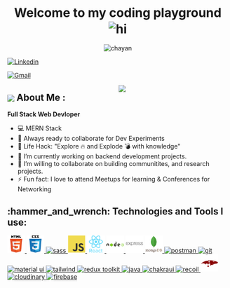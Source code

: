 <h1 align="center">Welcome to my coding playground   <img src="https://user-images.githubusercontent.com/74038190/215283039-83bf4f37-3fe5-4d25-a42a-249d1a7e9e4f.gif" alt="hi" align="center" width="80"/> </h1>

<div align="center"> 
  <img src="https://komarev.com/ghpvc/?username=chayanrastogi&label=Visitors&color=B125EA&style=for-the-badge" alt="chayan" /> 
</div>

[![Linkedin](https://img.shields.io/badge/Linkedin-chayanrastogi-brightgreen?logo=linkedin&style=social)](https://www.linkedin.com/in/chayanrastogi88/)

[![Gmail](https://img.shields.io/badge/Gmail-cp.chayanrastogi@gmail.com-brightgreen?logo=gmail&style=social)](mailto:cp.chayanrastogi@gmail.com)

<img align='right' src="https://user-images.githubusercontent.com/74038190/213910845-af37a709-8995-40d6-be59-724526e3c3d7.gif" width="250">

## <img align="center" src="https://media.giphy.com/media/WUlplcMpOCEmTGBtBW/giphy.gif" width="40"> **About Me :** 

**Full Stack Web Devloper**
- 💻 MERN Stack
- 🚀 Always ready to collaborate for Dev Experiments
- 🎯 Life Hack: "Explore 🔥 and Explode 💣 with knowledge"
- 🔭 I’m currently working on backend development projects.
- 👯 I’m willing to collaborate on building communitites, and research projects.
- ⚡ Fun fact: I love to attend Meetups for learning & Conferences for Networking
  
<h2 align="left">:hammer_and_wrench: Technologies and Tools I use:</h2>
<p align="left">
    <a href="https://www.w3.org/html/" target="_blank"> <img src="https://raw.githubusercontent.com/devicons/devicon/master/icons/html5/html5-original-wordmark.svg" alt="html5" width="40" height="40"/> </a>
    <a href="https://www.w3schools.com/css/" target="_blank"> <img src="https://raw.githubusercontent.com/devicons/devicon/master/icons/css3/css3-original-wordmark.svg" alt="css3" width="40" height="40"/> </a>
<a href="https://getbootstrap.com/" target="_blank"> <img src="https://getbootstrap.com/docs/5.3/assets/brand/bootstrap-logo-shadow.png" alt="sass" width="40" height="40"/> </a>
    <a href="https://developer.mozilla.org/en-US/docs/Web/JavaScript" target="_blank"> <img src="https://raw.githubusercontent.com/devicons/devicon/master/icons/javascript/javascript-original.svg" alt="javascript" width="40" height="40"/> </a>
<a href="https://reactjs.org/" target="_blank"> <img src="https://raw.githubusercontent.com/devicons/devicon/master/icons/react/react-original-wordmark.svg" alt="react" width="40" height="40"/> </a>
      <a href="https://nodejs.org" target="_blank"> <img src="https://raw.githubusercontent.com/devicons/devicon/master/icons/nodejs/nodejs-original-wordmark.svg" alt="nodejs" width="40" height="40"/> </a>
    <a href="https://expressjs.com" target="_blank"> <img src="https://raw.githubusercontent.com/devicons/devicon/master/icons/express/express-original-wordmark.svg" alt="express" width="40" height="40"/> </a>
    <a href="https://www.mongodb.com/" target="_blank"> <img src="https://raw.githubusercontent.com/devicons/devicon/master/icons/mongodb/mongodb-original-wordmark.svg" alt="mongodb" width="40" height="40"/> </a>
<a href="https://www.postman.com/" target="_blank"> <img src="https://www.vectorlogo.zone/logos/getpostman/getpostman-icon.svg" alt="postman" width="40" height="40"/> </a>
<a href="https://git-scm.com/" target="_blank"> <img src="https://www.vectorlogo.zone/logos/git-scm/git-scm-icon.svg" alt="git" width="40" height="40"/> </a>
<a href="https://mui.com/material-ui/" target="_blank"> <img src="https://mui.com/static/logo.png" alt="material ui" width="40" height="40"/> </a>
 <a href="https://tailwindcss.com/" target="_blank"> <img src="https://d3mxt5v3yxgcsr.cloudfront.net/courses/7443/course_7443_image.jpg" alt="tailwind" width="40" height="40"/> </a>
   <a href="https://redux-toolkit.js.org/" target="_blank"> <img src="https://redux-toolkit.js.org/img/redux_white.svg" alt="redux toolkit" width="40" height="40"/> </a>
  <a href="https://www.java.com/en/" target="_blank"> <img src="https://banner2.cleanpng.com/20181122/krs/kisspng-java-programming-language-selenium-computer-softwa-july-2-16-halab-4-dev-5bf78387a7bb41.028192901542947719687.jpg" alt="java" width="40" height="40"/> </a>
   <a href="https://chakra-ui.com/" target="_blank"> <img src="https://camo.githubusercontent.com/d5795bb8676d3cde9e4d19120a5697b379b2ea95bda265701509f44bd2e35663/68747470733a2f2f7777772e68617070796c69666563726561746f72732e636f6d2f77702f77702d636f6e74656e742f75706c6f6164732f323032322f30362f6368616b72612d75695f7469746c65322d343030783430302e706e67" alt="chakraui" width="40" height="40"/> </a>
    <a href="https://recoiljs.org/" target="_blank"> <img src="https://pbs.twimg.com/profile_images/1377116487933030410/kyyHFjc2_400x400.jpg" alt="recoil" width="40" height="40"/> </a>
     <a href="https://mongoosejs.com/" target="_blank"> <img src="https://raw.githubusercontent.com/github/explore/80688e429a7d4ef2fca1e82350fe8e3517d3494d/topics/mongoose/mongoose.png" alt="mongoose" width="40" height="40"/> </a>
      <a href="https://cloudinary.com/" target="_blank"> <img src="https://banner2.cleanpng.com/20180426/yce/kisspng-cloudinary-computer-software-software-as-a-service-5ae2211173ebf6.3513513815247690414748.jpg" alt="cloudinary" width="40" height="40"/> </a>  
 <a href="https://firebase.google.com/" target="_blank"> <img src="https://www.vectorlogo.zone/logos/firebase/firebase-icon.svg" alt="firebase" width="40" height="40"/> </a>
</p>
